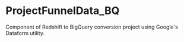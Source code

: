 # ProjectFunnelData_BQ
Component of Redshift to BigQuery conversion project using Google's Dataform utility.
